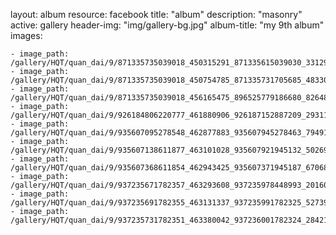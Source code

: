 
layout: album
resource: facebook
title: "album"
description: "masonry"
active: gallery
header-img: "img/gallery-bg.jpg"
album-title: "my 9th album"
images:
    
    - image_path: /gallery/HQT/quan_dai/9/871335735039018_450315291_871335615039030_3312950755207757145_n.jpg
    - image_path: /gallery/HQT/quan_dai/9/871335735039018_450754785_871335731705685_4833063093230862408_n.jpg
    - image_path: /gallery/HQT/quan_dai/9/871335735039018_456165475_896525779186680_8264890684689353184_n.jpg
    - image_path: /gallery/HQT/quan_dai/9/926184806220777_461880906_926187152887209_2931119079447453406_n.jpg
    - image_path: /gallery/HQT/quan_dai/9/935607095278548_462877883_935607945278463_7949128456716261150_n.jpg
    - image_path: /gallery/HQT/quan_dai/9/935607138611877_463101028_935607921945132_5026973789084267244_n.jpg
    - image_path: /gallery/HQT/quan_dai/9/935607368611854_462943425_935607371945187_6706815776076449556_n.jpg
    - image_path: /gallery/HQT/quan_dai/9/937235671782357_463293608_937235978448993_2016024562283281234_n.jpg
    - image_path: /gallery/HQT/quan_dai/9/937235691782355_463131337_937235991782325_5273975593710408382_n.jpg
    - image_path: /gallery/HQT/quan_dai/9/937235731782351_463380042_937236001782324_2842114853026378786_n.jpg